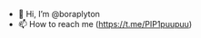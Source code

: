 - 👋 Hi, I’m @boraplyton
- 📫 How to reach me (https://t.me/PIP1puupuu)

<!---
boraplyton/boraplyton is a ✨ special ✨ repository because its `README.md` (this file) appears on your GitHub profile.
You can click the Preview link to take a look at your changes.
--->
